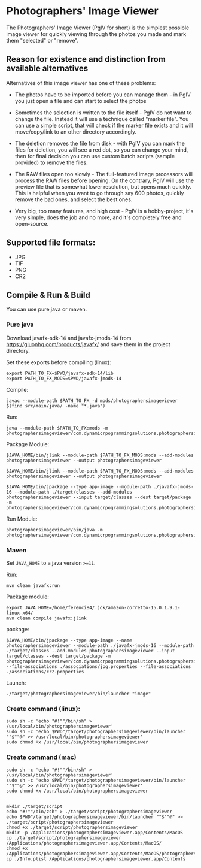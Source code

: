 # Photographers' Image Viewer

The Photographers' Image Viewer (PgIV for short) is the simplest possible image viewer for quickly viewing through the photos you made and mark them "selected" or "remove".

## Reason for existence and distinction from available alternatives

Alternatives of this image viewer has one of these problems:

* The photos have to be imported before you can manage them - in PgIV you just open a file and can start to select the photos

* Sometimes the selection is written to the file itself - PgIV do not want to change the file. Instead it will use a technique called "marker file". You can use a simple script, that will check if the marker file exists and it will move/copy/link to an other directory accordingly.

* The deletion removes the file from disk - with PgIV you can mark the files for deletion, you will see a red dot, so you can change your mind, then for final decision you can use custom batch scripts (sample provided) to remove the files.

* The RAW files open too slowly - The full-featured image processors will process the RAW files before opening. On the contrary, PgIV will use the preview file that is somewhat lower resolution, but opens much quickly. This is helpful when you want to go through say 600 photos, quickly remove the bad ones, and select the best ones.

* Very big, too many features, and high cost - PgIV is a hobby-project, it's very simple, does the job and no more, and it's completely free and open-source.

## Supported file formats:

* JPG
* TIF
* PNG
* CR2

## Compile & Run & Build

You can use pure java or maven.

### Pure java

Download javafx-sdk-14 and javafx-jmods-14 from https://gluonhq.com/products/javafx/ and save them in the project directory.

Set these exports before compiling (linux):

    export PATH_TO_FX=$PWD/javafx-sdk-14/lib
    export PATH_TO_FX_MODS=$PWD/javafx-jmods-14

Compile:

    javac --module-path $PATH_TO_FX -d mods/photographersimageviewer $(find src/main/java/ -name "*.java")
    
Run:

    java --module-path $PATH_TO_FX:mods -m photographersimageviewer/com.dynamicrpogrammingsolutions.photographersimageviewer.Main
    
Package Module:

    $JAVA_HOME/bin/jlink --module-path $PATH_TO_FX_MODS:mods --add-modules photographersimageviewer --output photographersimageviewer
    
    $JAVA_HOME/bin/jlink --module-path $PATH_TO_FX_MODS:mods --add-modules photographersimageviewer --output photographersimageviewer
    
    $JAVA_HOME/bin/jpackage --type app-image --module-path ./javafx-jmods-16 --module-path ./target/classes --add-modules photographersimageviewer --input target/classes --dest target/package -m photographersimageviewer/com.dynamicrpogrammingsolutions.photographersimageviewer.Main

Run Module:

    photographersimageviewer/bin/java -m photographersimageviewer/com.dynamicrpogrammingsolutions.photographersimageviewer.Main
    
### Maven
    
Set `JAVA_HOME` to a java version `>=11`.

Run:

    mvn clean javafx:run
    
Package module:

    export JAVA_HOME=/home/ferenci84/.jdk/amazon-corretto-15.0.1.9.1-linux-x64/
    mvn clean compile javafx:jlink

package:

    $JAVA_HOME/bin/jpackage --type app-image --name photographersimageviewer --module-path ./javafx-jmods-16 --module-path ./target/classes --add-modules photographersimageviewer --input target/classes --dest target/package -m photographersimageviewer/com.dynamicrpogrammingsolutions.photographersimageviewer.Main --file-associations ./associations/jpg.properties --file-associations ./associations/cr2.properties

Launch:
    
    ./target/photographersimageviewer/bin/launcher "image"
    
### Create command (linux):

    sudo sh -c 'echo "#!""/bin/sh" > /usr/local/bin/photographersimageviewer'
    sudo sh -c 'echo $PWD"/target/photographersimageviewer/bin/launcher ""$""@" >> /usr/local/bin/photographersimageviewer'
    sudo chmod +x /usr/local/bin/photographersimageviewer

### Create command (mac)

    sudo sh -c 'echo "#!""/bin/sh" > /usr/local/bin/photographersimageviewer'
    sudo sh -c 'echo $PWD"/target/photographersimageviewer/bin/launcher ""$""@" >> /usr/local/bin/photographersimageviewer'
    sudo chmod +x /usr/local/bin/photographersimageviewer


    mkdir ./target/script
    echo "#!""/bin/zsh" > ./target/script/photographersimageviewer
    echo $PWD"/target/photographersimageviewer/bin/launcher ""$""@" >> ./target/script/photographersimageviewer
    chmod +x ./target/script/photographersimageviewer
    mkdir -p /Applications/photographersimageviewer.app/Contents/MacOS
    cp ./target/script/photographersimageviewer /Applications/photographersimageviewer.app/Contents/MacOS/
    chmod +x /Applications/photographersimageviewer.app/Contents/MacOS/photographersimageviewer
    cp ./Info.plist /Applications/photographersimageviewer.app/Contents